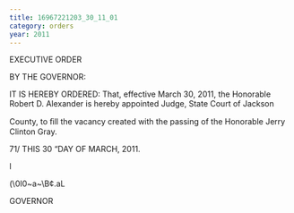 ```yaml
---
title: 16967221203_30_11_01
category: orders
year: 2011
---
```

 

EXECUTIVE ORDER

BY THE GOVERNOR:

IT IS HEREBY ORDERED:
That, effective March 30, 2011, the Honorable Robert D.
Alexander is hereby appointed Judge, State Court of Jackson

County, to ﬁll the vacancy created with the passing of the
Honorable Jerry Clinton Gray.

71/
THIS 30 “DAY OF MARCH, 2011.

l

(\0I0~a~\B¢.aL

GOVERNOR

